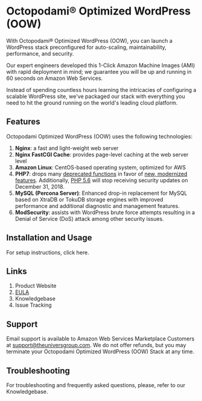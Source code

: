 # Octopodami&reg; Optimized WordPress (OOW)

With Octopodami&reg; Optimized WordPress (OOW), you can launch a WordPress stack preconfigured for auto-scaling, maintainability, performance, and security.

Our expert engineers developed this 1-Click Amazon Machine Images (AMI) with rapid deployment in mind; we guarantee you will be up and running in 60 seconds on Amazon Web Services.

Instead of spending countless hours learning the intricacies of configuring a scalable WordPress site, we've packaged our stack with everything you need to hit the ground running on the world's leading cloud platform.

## Features

Octopodami Optimized WordPress (OOW) uses the following technologies:

1. **Nginx**: a fast and light-weight web server
2. **Nginx FastCGI Cache**: provides page-level caching at the web server level
3. **Amazon Linux**: CentOS-based operating system, optimized for AWS
4. **PHP7**: drops many [deprecated functions](https://secure.php.net/manual/en/migration70.deprecated.php) in favor of [new, modernized features](https://secure.php.net/manual/en/migration70.new-features.php). Additionally, [PHP 5.6](https://secure.php.net/supported-versions.php) will stop receiving security updates on December 31, 2018.
5. **MySQL (Percona Server)**: Enhanced drop-in replacement for MySQL based on XtraDB or TokuDB storage engines with improved performance and additional diagnostic and management features.
6. **ModSecurity**: assists with WordPress brute force attempts resulting in a Denial of Service (DoS) attack among other security issues.

## Installation and Usage

For setup instructions, click here.

## Links

1. Product Website
2. [EULA](https://s3.amazonaws.com/tug-public-documents/octopodamiEULA.txt)
3. Knowledgebase
4. Issue Tracking

## Support

Email support is available to Amazon Web Services Marketplace Customers at [support@theuniversgroup.com](mailto:support@theuniversgroup.com). We do not offer refunds, but you may terminate your Octopodami Optimized WordPress (OOW) Stack at any time.

## Troubleshooting

For troubleshooting and frequently asked questions, please, refer to our Knowledgebase.
